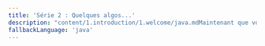 ```yaml
---
title: 'Série 2 : Quelques algos...'
description: "content/1.introduction/1.welcome/java.mdMaintenant que vous avez découvert votre langage, passons à la pratique ! Ces quelques algorithmes en lien avec l'EPFL vous permettront de vous entraîner à programmer comme un.e vrai.e étudiant.e de l'EPFL."
fallbackLanguage: 'java'
---
```

